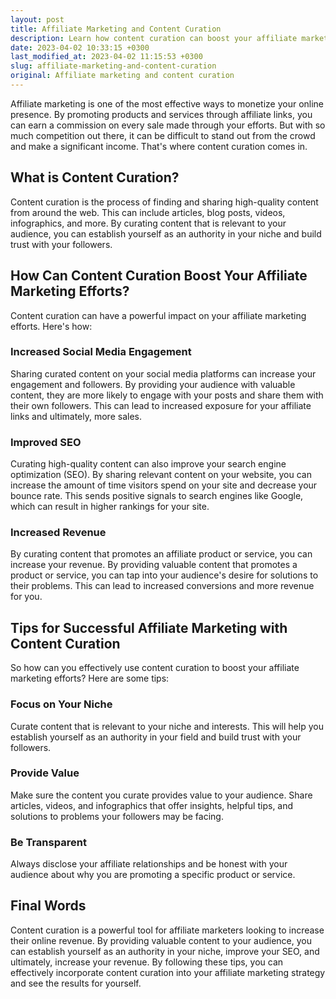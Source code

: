 ```yaml
---
layout: post
title: Affiliate Marketing and Content Curation
description: Learn how content curation can boost your affiliate marketing efforts and increase your online revenue.
date: 2023-04-02 10:33:15 +0300
last_modified_at: 2023-04-02 11:15:53 +0300
slug: affiliate-marketing-and-content-curation
original: Affiliate marketing and content curation
---
```

Affiliate marketing is one of the most effective ways to monetize your online presence. By promoting products and services through affiliate links, you can earn a commission on every sale made through your efforts. But with so much competition out there, it can be difficult to stand out from the crowd and make a significant income. That's where content curation comes in.

## What is Content Curation?

Content curation is the process of finding and sharing high-quality content from around the web. This can include articles, blog posts, videos, infographics, and more. By curating content that is relevant to your audience, you can establish yourself as an authority in your niche and build trust with your followers.

## How Can Content Curation Boost Your Affiliate Marketing Efforts?

Content curation can have a powerful impact on your affiliate marketing efforts. Here's how:

### Increased Social Media Engagement

Sharing curated content on your social media platforms can increase your engagement and followers. By providing your audience with valuable content, they are more likely to engage with your posts and share them with their own followers. This can lead to increased exposure for your affiliate links and ultimately, more sales.

### Improved SEO

Curating high-quality content can also improve your search engine optimization (SEO). By sharing relevant content on your website, you can increase the amount of time visitors spend on your site and decrease your bounce rate. This sends positive signals to search engines like Google, which can result in higher rankings for your site.

### Increased Revenue

By curating content that promotes an affiliate product or service, you can increase your revenue. By providing valuable content that promotes a product or service, you can tap into your audience's desire for solutions to their problems. This can lead to increased conversions and more revenue for you.

## Tips for Successful Affiliate Marketing with Content Curation

So how can you effectively use content curation to boost your affiliate marketing efforts? Here are some tips:

### Focus on Your Niche

Curate content that is relevant to your niche and interests. This will help you establish yourself as an authority in your field and build trust with your followers.

### Provide Value

Make sure the content you curate provides value to your audience. Share articles, videos, and infographics that offer insights, helpful tips, and solutions to problems your followers may be facing.

### Be Transparent

Always disclose your affiliate relationships and be honest with your audience about why you are promoting a specific product or service.

## Final Words

Content curation is a powerful tool for affiliate marketers looking to increase their online revenue. By providing valuable content to your audience, you can establish yourself as an authority in your niche, improve your SEO, and ultimately, increase your revenue. By following these tips, you can effectively incorporate content curation into your affiliate marketing strategy and see the results for yourself.